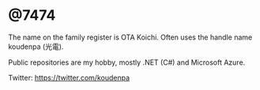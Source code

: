 # @7474

The name on the family register is OTA Koichi.
Often uses the handle name koudenpa (光電).

Public repositories are my hobby, mostly .NET (C#) and Microsoft Azure.

Twitter: https://twitter.com/koudenpa
